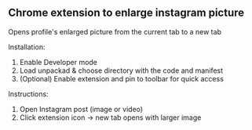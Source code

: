 ## Chrome extension to enlarge instagram picture

Opens profile's enlarged picture from the current tab to a new tab

Installation:
1. Enable Developer mode
2. Load unpackad & choose directory with the code and manifest
3. (Optional) Enable extension and pin to toolbar for quick access

Instructions:
1. Open Instagram post (image or video)
2. Click extension icon &#8594; new tab opens with larger image